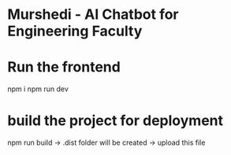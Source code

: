 # Murshedi - AI Chatbot for Engineering Faculty

# Run the frontend
npm i
npm run dev

# build the project for deployment
npm run build -> .dist folder will be created -> upload this file
